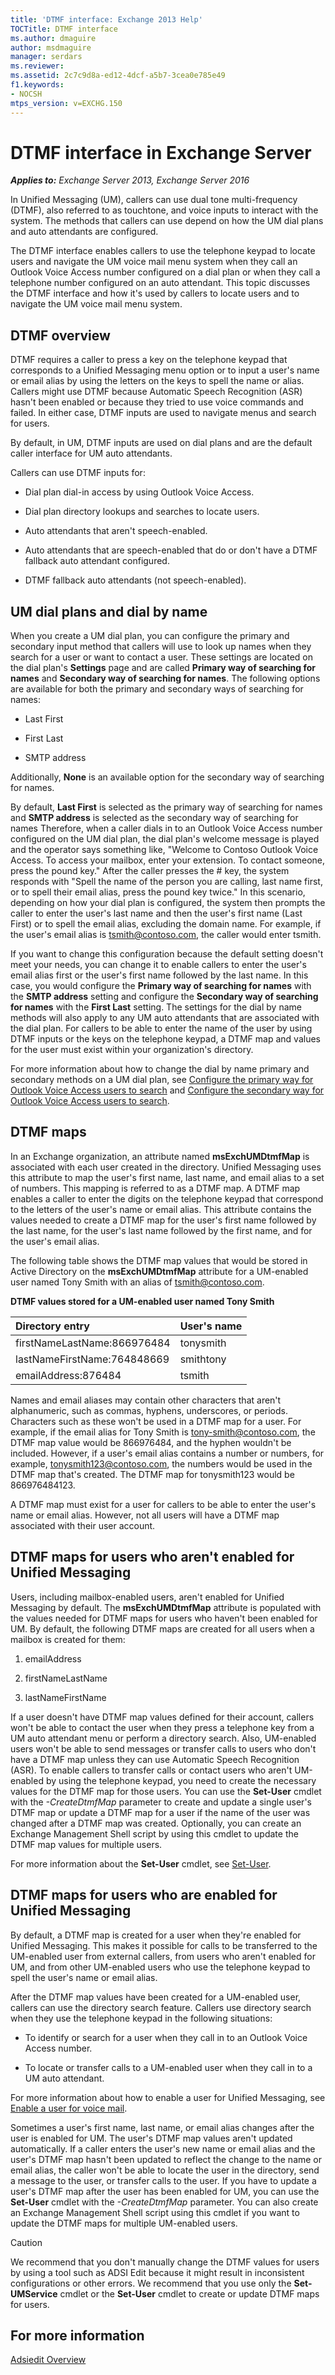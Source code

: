 ```yaml
---
title: 'DTMF interface: Exchange 2013 Help'
TOCTitle: DTMF interface
ms.author: dmaguire
author: msdmaguire
manager: serdars
ms.reviewer:
ms.assetid: 2c7c9d8a-ed12-4dcf-a5b7-3cea0e785e49
f1.keywords:
- NOCSH
mtps_version: v=EXCHG.150
---
```


# DTMF interface in Exchange Server

_**Applies to:** Exchange Server 2013, Exchange Server 2016_

In Unified Messaging (UM), callers can use dual tone multi-frequency (DTMF), also referred to as touchtone, and voice inputs to interact with the system. The methods that callers can use depend on how the UM dial plans and auto attendants are configured.

The DTMF interface enables callers to use the telephone keypad to locate users and navigate the UM voice mail menu system when they call an Outlook Voice Access number configured on a dial plan or when they call a telephone number configured on an auto attendant. This topic discusses the DTMF interface and how it's used by callers to locate users and to navigate the UM voice mail menu system.

## DTMF overview
<a name="dtmfoverview"> </a>

DTMF requires a caller to press a key on the telephone keypad that corresponds to a Unified Messaging menu option or to input a user's name or email alias by using the letters on the keys to spell the name or alias. Callers might use DTMF because Automatic Speech Recognition (ASR) hasn't been enabled or because they tried to use voice commands and failed. In either case, DTMF inputs are used to navigate menus and search for users.

By default, in UM, DTMF inputs are used on dial plans and are the default caller interface for UM auto attendants.

Callers can use DTMF inputs for:

- Dial plan dial-in access by using Outlook Voice Access.

- Dial plan directory lookups and searches to locate users.

- Auto attendants that aren't speech-enabled.

- Auto attendants that are speech-enabled that do or don't have a DTMF fallback auto attendant configured.

- DTMF fallback auto attendants (not speech-enabled).

## UM dial plans and dial by name
<a name="dialplansanddialbyname"> </a>

When you create a UM dial plan, you can configure the primary and secondary input method that callers will use to look up names when they search for a user or want to contact a user. These settings are located on the dial plan's **Settings** page and are called **Primary way of searching for names** and **Secondary way of searching for names**. The following options are available for both the primary and secondary ways of searching for names:

- Last First

- First Last

- SMTP address

Additionally, **None** is an available option for the secondary way of searching for names.

By default, **Last First** is selected as the primary way of searching for names and **SMTP address** is selected as the secondary way of searching for names Therefore, when a caller dials in to an Outlook Voice Access number configured on the UM dial plan, the dial plan's welcome message is played and the operator says something like, "Welcome to Contoso Outlook Voice Access. To access your mailbox, enter your extension. To contact someone, press the pound key." After the caller presses the # key, the system responds with "Spell the name of the person you are calling, last name first, or to spell their email alias, press the pound key twice." In this scenario, depending on how your dial plan is configured, the system then prompts the caller to enter the user's last name and then the user's first name (Last First) or to spell the email alias, excluding the domain name. For example, if the user's email alias is tsmith@contoso.com, the caller would enter tsmith.

If you want to change this configuration because the default setting doesn't meet your needs, you can change it to enable callers to enter the user's email alias first or the user's first name followed by the last name. In this case, you would configure the **Primary way of searching for names** with the **SMTP address** setting and configure the **Secondary way of searching for names** with the **First Last** setting. The settings for the dial by name methods will also apply to any UM auto attendants that are associated with the dial plan. For callers to be able to enter the name of the user by using DTMF inputs or the keys on the telephone keypad, a DTMF map and values for the user must exist within your organization's directory.

For more information about how to change the dial by name primary and secondary methods on a UM dial plan, see [Configure the primary way for Outlook Voice Access users to search](configure-primary-search-method-exchange-2013-help.md) and [Configure the secondary way for Outlook Voice Access users to search](configure-secondary-search-method-exchange-2013-help.md).

## DTMF maps
<a name="dtmfmaps"> </a>

In an Exchange organization, an attribute named **msExchUMDtmfMap** is associated with each user created in the directory. Unified Messaging uses this attribute to map the user's first name, last name, and email alias to a set of numbers. This mapping is referred to as a DTMF map. A DTMF map enables a caller to enter the digits on the telephone keypad that correspond to the letters of the user's name or email alias. This attribute contains the values needed to create a DTMF map for the user's first name followed by the last name, for the user's last name followed by the first name, and for the user's email alias.

The following table shows the DTMF map values that would be stored in Active Directory on the **msExchUMDtmfMap** attribute for a UM-enabled user named Tony Smith with an alias of tsmith@contoso.com.

 **DTMF values stored for a UM-enabled user named Tony Smith**

|**Directory entry**|**User's name**|
|:-----|:-----|
| firstNameLastName:866976484|tonysmith|
| lastNameFirstName:764848669|smithtony|
| emailAddress:876484|tsmith|

Names and email aliases may contain other characters that aren't alphanumeric, such as commas, hyphens, underscores, or periods. Characters such as these won't be used in a DTMF map for a user. For example, if the email alias for Tony Smith is tony-smith@contoso.com, the DTMF map value would be 866976484, and the hyphen wouldn't be included. However, if a user's email alias contains a number or numbers, for example, tonysmith123@contoso.com, the numbers would be used in the DTMF map that's created. The DTMF map for tonysmith123 would be 866976484123.

A DTMF map must exist for a user for callers to be able to enter the user's name or email alias. However, not all users will have a DTMF map associated with their user account.

## DTMF maps for users who aren't enabled for Unified Messaging
<a name="dtmfmapsforusersnotenabled"> </a>

Users, including mailbox-enabled users, aren't enabled for Unified Messaging by default. The **msExchUMDtmfMap** attribute is populated with the values needed for DTMF maps for users who haven't been enabled for UM. By default, the following DTMF maps are created for all users when a mailbox is created for them:

1. emailAddress

2. firstNameLastName

3. lastNameFirstName

If a user doesn't have DTMF map values defined for their account, callers won't be able to contact the user when they press a telephone key from a UM auto attendant menu or perform a directory search. Also, UM-enabled users won't be able to send messages or transfer calls to users who don't have a DTMF map unless they can use Automatic Speech Recognition (ASR). To enable callers to transfer calls or contact users who aren't UM-enabled by using the telephone keypad, you need to create the necessary values for the DTMF map for those users. You can use the **Set-User** cmdlet with the  _-CreateDtmfMap_ parameter to create and update a single user's DTMF map or update a DTMF map for a user if the name of the user was changed after a DTMF map was created. Optionally, you can create an Exchange Management Shell script by using this cmdlet to update the DTMF map values for multiple users.

For more information about the **Set-User** cmdlet, see [Set-User](/powershell/module/exchange/set-user).

## DTMF maps for users who are enabled for Unified Messaging
<a name="dtmfmapusersenabled"> </a>

 By default, a DTMF map is created for a user when they're enabled for Unified Messaging. This makes it possible for calls to be transferred to the UM-enabled user from external callers, from users who aren't enabled for UM, and from other UM-enabled users who use the telephone keypad to spell the user's name or email alias.

After the DTMF map values have been created for a UM-enabled user, callers can use the directory search feature. Callers use directory search when they use the telephone keypad in the following situations:

- To identify or search for a user when they call in to an Outlook Voice Access number.

- To locate or transfer calls to a UM-enabled user when they call in to a UM auto attendant.

For more information about how to enable a user for Unified Messaging, see [Enable a user for voice mail](enable-a-user-for-voice-mail-exchange-2013-help.md).

Sometimes a user's first name, last name, or email alias changes after the user is enabled for UM. The user's DTMF map values aren't updated automatically. If a caller enters the user's new name or email alias and the user's DTMF map hasn't been updated to reflect the change to the name or email alias, the caller won't be able to locate the user in the directory, send a message to the user, or transfer calls to the user. If you have to update a user's DTMF map after the user has been enabled for UM, you can use the **Set-User** cmdlet with the  _-CreateDtmfMap_ parameter. You can also create an Exchange Management Shell script using this cmdlet if you want to update the DTMF maps for multiple UM-enabled users.

> [!CAUTION]
> We recommend that you don't manually change the DTMF values for users by using a tool such as ADSI Edit because it might result in inconsistent configurations or other errors. We recommend that you use only the **Set-UMService** cmdlet or the **Set-User** cmdlet to create or update DTMF maps for users.

## For more information
<a name="fmi"> </a>

[Adsiedit Overview](/previous-versions/windows/it-pro/windows-server-2003/cc773354(v=ws.10))
